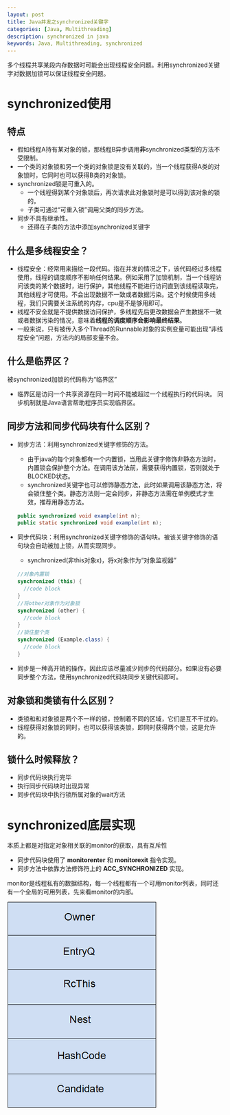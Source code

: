 ```yaml
---
layout: post
title: Java并发之synchronized关键字
categories: [Java, Multithreading]
description: synchronized in java
keywords: Java, Multithreading, synchronized
---
```


多个线程共享某段内存数据时可能会出现线程安全问题。利用synchronized关键字对数据加锁可以保证线程安全问题。

# synchronized使用

## 特点

- 假如线程A持有某对象的锁，那线程B异步调用**非**synchronized类型的方法不受限制。
- 一个类的对象锁和另一个类的对象锁是没有关联的，当一个线程获得A类的对象锁时，它同时也可以获得B类的对象锁。
- synchronized锁是可重入的。
  - 一个线程得到某个对象锁后，再次请求此对象锁时是可以得到该对象的锁的。
  - 子类可通过“可重入锁”调用父类的同步方法。
- 同步不具有继承性。
  - 还得在子类的方法中添加synchronized关键字

## 什么是多线程安全？

- 线程安全：经常用来描绘一段代码。指在并发的情况之下，该代码经过多线程使用，线程的调度顺序不影响任何结果。例如采用了加锁机制，当一个线程访问该类的某个数据时，进行保护，其他线程不能进行访问直到该线程读取完，其他线程才可使用。不会出现数据不一致或者数据污染。这个时候使用多线程，我们只需要关注系统的内存，cpu是不是够用即可。
- 线程不安全就是不提供数据访问保护，多线程先后更改数据会产生数据不一致或者数据污染的情况，意味着**线程的调度顺序会影响最终结果**。
- 一般来说，只有被传入多个Thread的Runnable对象的实例变量可能出现“非线程安全”问题，方法内的局部变量不会。

## 什么是临界区？

被synchronized加锁的代码称为“临界区”

- 临界区是访问一个共享资源在同一时间不能被超过一个线程执行的代码块。 同步机制就是Java语言帮助程序员实现临界区。

## 同步方法和同步代码块有什么区别？

- 同步方法：利用synchronized关键字修饰的方法。

  - 由于java的每个对象都有一个内置锁，当用此关键字修饰非静态方法时，内置锁会保护整个方法。在调用该方法前，需要获得内置锁，否则就处于BLOCKED状态。
  - synchronized关键字也可以修饰静态方法，此时如果调用该静态方法，将会锁住整个类。静态方法则一定会同步，非静态方法需在单例模式才生效，推荐用静态方法。

  ```java
  public synchronized void example(int n);
  public static synchronized void example(int n);
  ```

- 同步代码块：利用synchronized关键字修饰的语句块。被该关键字修饰的语句块会自动被加上锁，从而实现同步。

  - synchronized(非this对象x)，将x对象作为“对象监视器”

  ```java
  //对象内置锁
  synchronized (this) {   
    //code block   
  }
  //将other对象作为对象锁
  synchronized (other) {   
    //code block   
  }
  //锁住整个类
  synchronized (Example.class) {   
    //code block   
  }
  ```

- 同步是一种高开销的操作，因此应该尽量减少同步的代码部分。如果没有必要同步整个方法，使用synchronized代码块同步关键代码即可。

## 对象锁和类锁有什么区别？

- 类锁和和对象锁是两个不一样的锁，控制着不同的区域，它们是互不干扰的。
- 线程获得对象锁的同时，也可以获得该类锁，即同时获得两个锁，这是允许的。

## 锁什么时候释放？

- 同步代码块执行完毕
- 执行同步代码块时出现异常
- 同步代码块中执行锁所属对象的wait方法

# synchronized底层实现

本质上都是对指定对象相关联的monitor的获取，具有互斥性

- 同步代码块使用了 **monitorenter** 和 **monitorexit** 指令实现。
- 同步方法中依靠方法修饰符上的 **ACC_SYNCHRONIZED** 实现。

monitor是线程私有的数据结构，每一个线程都有一个可用monitor列表，同时还有一个全局的可用列表，先来看monitor的内部。

![](/images/posts/Multithreading/synchronized-monitor.png)